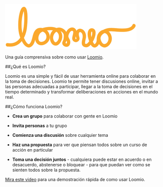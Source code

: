 ![Loomio Logo](logo.png)

Una guía comprensiva sobre como usar [Loomio](https://loomio.org/).

##¿Qué es Loomio?

Loomio es una simple y fácil de usar herramienta online para colaborar en la toma de decisiones. Loomio te permite tener discusiones online, invitar a las personas adecuadas a participar, llegar a la toma de decisiones en el tiempo determinado y transformar deliberaciones en acciones en el mundo real.  

##¿Cómo funciona Loomio?

* **Crea un grupo** para colaborar con gente en Loomio

* **Invita personas** a tu grupo

* **Comienza una discusión** sobre cualquier tema

* **Haz una propuesta** para ver que piensan todos sobre un curso de acción en particular

* **Toma una decisión juntos** - cualquiera puede estar en acuerdo o en desacuerdo, abstenerse o bloquear - para que puedan ver como se sienten todos sobre la propuesta.


[Mira este video](https://www.youtube.com/watch?v=BT9f0Nj0zB8) para una demostración rápida de como usar Loomio. 

